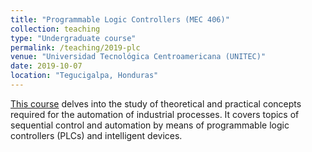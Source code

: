 ```yaml
---
title: "Programmable Logic Controllers (MEC 406)"
collection: teaching
type: "Undergraduate course"
permalink: /teaching/2019-plc
venue: "Universidad Tecnológica Centroamericana (UNITEC)"
date: 2019-10-07
location: "Tegucigalpa, Honduras"
---
```


[This course](https://www.unitec.edu/estudios/pregrado/mecatronica) delves into the study of theoretical and practical concepts required for the automation of industrial processes. It covers topics of sequential control and automation by means of programmable logic controllers (PLCs) and intelligent devices.


